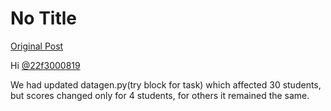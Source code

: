 # No Title

[Original Post](https://discourse.onlinedegree.iitm.ac.in/t/171141/482)

<p>Hi <a class="mention" href="/u/22f3000819">@22f3000819</a></p>
<p>We had updated datagen.py(try block for task) which affected 30 students, but scores changed only for 4 students, for others it remained the same.</p>